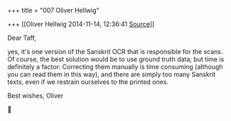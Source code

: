 +++
title = "007 Oliver Hellwig"

+++
[[Oliver Hellwig	2014-11-14, 12:36:41 [Source](https://groups.google.com/g/samskrita/c/W1ZgwrEH3b0)]]



Dear Taff,  
  
yes, it's one version of the Sanskrit OCR that is responsible for the scans. Of course, the best solution would be to use ground truth data; but time is definitely a factor: Correcting them manually is time consuming (although you can read them in this way), and there are simply too many Sanskrit texts, even if we restrain ourselves to the printed ones.  
  
Best wishes, Oliver



